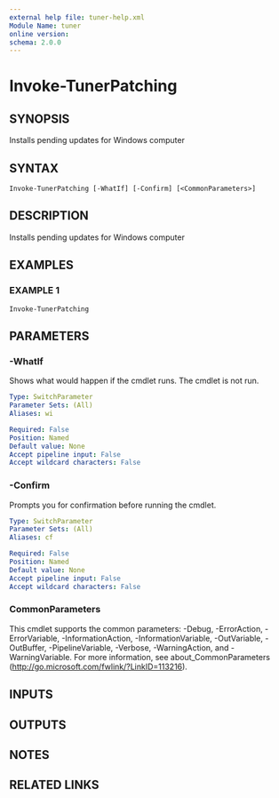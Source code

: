 ```yaml
---
external help file: tuner-help.xml
Module Name: tuner
online version:
schema: 2.0.0
---
```


# Invoke-TunerPatching

## SYNOPSIS
Installs pending updates for Windows computer

## SYNTAX

```
Invoke-TunerPatching [-WhatIf] [-Confirm] [<CommonParameters>]
```

## DESCRIPTION
Installs pending updates for Windows computer

## EXAMPLES

### EXAMPLE 1
```
Invoke-TunerPatching
```

## PARAMETERS

### -WhatIf
Shows what would happen if the cmdlet runs.
The cmdlet is not run.

```yaml
Type: SwitchParameter
Parameter Sets: (All)
Aliases: wi

Required: False
Position: Named
Default value: None
Accept pipeline input: False
Accept wildcard characters: False
```

### -Confirm
Prompts you for confirmation before running the cmdlet.

```yaml
Type: SwitchParameter
Parameter Sets: (All)
Aliases: cf

Required: False
Position: Named
Default value: None
Accept pipeline input: False
Accept wildcard characters: False
```

### CommonParameters
This cmdlet supports the common parameters: -Debug, -ErrorAction, -ErrorVariable, -InformationAction, -InformationVariable, -OutVariable, -OutBuffer, -PipelineVariable, -Verbose, -WarningAction, and -WarningVariable.
For more information, see about_CommonParameters (http://go.microsoft.com/fwlink/?LinkID=113216).

## INPUTS

## OUTPUTS

## NOTES

## RELATED LINKS
